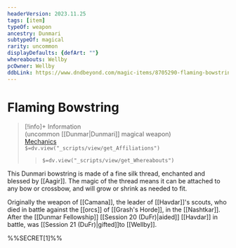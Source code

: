 ```yaml
---
headerVersion: 2023.11.25
tags: [item]
typeOf: weapon
ancestry: Dunmari
subtypeOf: magical
rarity: uncommon
displayDefaults: {defArt: ""}
whereabouts: Wellby
pcOwner: Wellby
ddbLink: https://www.dndbeyond.com/magic-items/8705290-flaming-bowstring
---
```

# Flaming Bowstring
>[!info]+ Information  
> (uncommon [[Dunmar|Dunmari]] magical weapon)  
> [Mechanics](https://www.dndbeyond.com/magic-items/8705290-flaming-bowstring)  
> `$=dv.view("_scripts/view/get_Affiliations")`  
>> `$=dv.view("_scripts/view/get_Whereabouts")`

This Dunmari bowstring is made of a fine silk thread, enchanted and blessed by [[Aagir]]. The magic of the thread means it can be attached to any bow or crossbow, and will grow or shrink as needed to fit. 

Originally the weapon of [[Camana]], the leader of [[Havdar]]'s scouts, who died in battle against the [[orcs]] of [[Grash's Horde]], in the [[Nashtkar]]. After the [[Dunmar Fellowship]] [[Session 20 (DuFr)|aided]] [[Havdar]] in battle, was [[Session 21 (DuFr)|gifted]]to [[Wellby]]. 

%%SECRET[1]%%